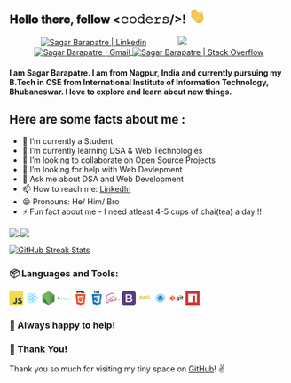<h2> 𝐇𝐞𝐥𝐥𝐨 𝐭𝐡𝐞𝐫𝐞, 𝐟𝐞𝐥𝐥𝐨𝐰 <𝚌𝚘𝚍𝚎𝚛𝚜/>! <img src="https://raw.githubusercontent.com/ABSphreak/ABSphreak/master/gifs/Hi.gif" width="30px"></h2>

<img align='right' src='https://user-images.githubusercontent.com/5713670/87202985-820dcb80-c2b6-11ea-9f56-7ec461c497c3.gif' width='200"'>

<p align="center">
<a href="https://www.linkedin.com/in/sagarbarapatre02/">
    <img align="center" alt="Sagar Barapatre | Linkedin" width="35px" src="https://github.com/TheDudeThatCode/TheDudeThatCode/blob/master/Assets/Linkedin.svg" />
  </a>
  
  <a href="mailto:sagarbarapatre.me@gmail.com">
    <img align="center" alt="Sagar Barapatre | Gmail" width="35px" src="https://github.com/TheDudeThatCode/TheDudeThatCode/blob/master/Assets/Gmail.svg" />
  </a>
  
  <a href="https://stackoverflow.com/users/13044870/sagar-barapatre">
    <img align="center" alt="Sagar Barapatre | Stack Overflow" width="45px" src="https://cdn.sstatic.net/Sites/stackoverflow/company/Img/logos/so/so-icon.svg?v=f13ebeedfa9e" />
  </a>
</p>

#### I am Sagar Barapatre. I am from Nagpur, India and currently pursuing my B.Tech in CSE from International Institute of Information Technology, Bhubaneswar. I love to explore and learn about new things.


## Here are some facts about me :

- 🔭 I’m currently a Student
- 🌱 I’m currently learning DSA & Web Technologies
- 👯 I’m looking to collaborate on Open Source Projects
- 🤔 I’m looking for help with Web Devlepment
- 💬 Ask me about DSA and Web Development
- 📫 How to reach me: [LinkedIn](https://www.linkedin.com/in/sagarbarapatre02/)
- 😄 Pronouns: He/ Him/ Bro
- ⚡ Fun fact about me - I need atleast 4-5 cups of chai(tea) a day !!
 
<a href="https://github.com/sagar-barapatre">
  <img align="center" src="https://github-readme-stats.vercel.app/api/top-langs/?username=sagar-barapatre&theme=onedark&hide_langs_below=1" />
</a>

<a href="https://github.com/sagar-barapatre">
  <img align="center" src="https://github-readme-stats.vercel.app/api?username=sagar-barapatre&theme=onedark&show_icons=true" />
</a>

[![GitHub Streak Stats](https://github-readme-streak-stats.herokuapp.com/?user=sagar-barapatre&theme=onedark)](https://github.com/sagar-barapatre/github-readme-streak-stats)


### 📦 Languages and Tools: 

<code><img height="25" src="https://raw.githubusercontent.com/github/explore/80688e429a7d4ef2fca1e82350fe8e3517d3494d/topics/javascript/javascript.png"></code>
<code><img height="25" src="https://raw.githubusercontent.com/github/explore/80688e429a7d4ef2fca1e82350fe8e3517d3494d/topics/react/react.png"></code>
<code><img height="25" src="https://raw.githubusercontent.com/github/explore/80688e429a7d4ef2fca1e82350fe8e3517d3494d/topics/nodejs/nodejs.png"></code>
<code><img height="25" src="https://raw.githubusercontent.com/github/explore/5c058a388828bb5fde0bcafd4bc867b5bb3f26f3/topics/mongodb/mongodb.png"></code>
<code><img height="25" src="https://raw.githubusercontent.com/github/explore/80688e429a7d4ef2fca1e82350fe8e3517d3494d/topics/html/html.png"></code>
<code><img height="25" src="https://raw.githubusercontent.com/github/explore/80688e429a7d4ef2fca1e82350fe8e3517d3494d/topics/css/css.png"></code>
<code><img height="25" src="https://raw.githubusercontent.com/github/explore/80688e429a7d4ef2fca1e82350fe8e3517d3494d/topics/sass/sass.png"></code>
<code><img height="25" src="https://raw.githubusercontent.com/github/explore/80688e429a7d4ef2fca1e82350fe8e3517d3494d/topics/bootstrap/bootstrap.png"></code>
<code><img height="25" src="https://raw.githubusercontent.com/github/explore/cb39e2385dfcec8a661d01bfacff6b1e33bbaa9d/topics/babel/babel.png"></code>
<code><img height="25" src="https://raw.githubusercontent.com/github/explore/80688e429a7d4ef2fca1e82350fe8e3517d3494d/topics/webpack/webpack.png"></code>
<code><img height="25" src="https://raw.githubusercontent.com/github/explore/80688e429a7d4ef2fca1e82350fe8e3517d3494d/topics/git/git.png"></code>
<code><img height="25" src="https://raw.githubusercontent.com/github/explore/80688e429a7d4ef2fca1e82350fe8e3517d3494d/topics/npm/npm.png"></code>




### :handshake: Always happy to help!


### :hugs: Thank You!
Thank you so much for visiting my tiny space on [GitHub](https://github.com/sagar-barapatre)! :v: 
